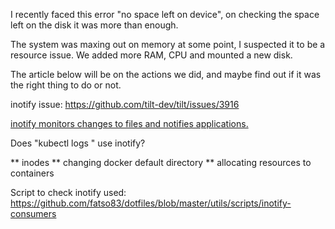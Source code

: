 I recently faced this error "no space left on device", on checking the space left on the disk it was more than enough.

The system was maxing out on memory at some point, I suspected it to be a resource issue. We added more RAM, CPU and mounted a new disk.

The article below will be on the actions we did, and maybe find out if it was the right thing to do or not.


inotify issue: https://github.com/tilt-dev/tilt/issues/3916

[inotify monitors changes to files and notifies applications.](https://en.wikipedia.org/wiki/Inotify)

Does "kubectl logs " use inotify?

 ** inodes
 ** changing docker default directory
 ** allocating resources to containers
 
 
Script to check inotify used: https://github.com/fatso83/dotfiles/blob/master/utils/scripts/inotify-consumers
